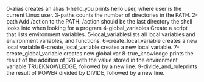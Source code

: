 0-alias creates an alias
1-hello_you prints hello user, where user is the current Linux user.
3-paths counts the number of directories in the PATH.
2-path Add /action to the PATH. /action should be the last directory the shell looks into when looking for a program
4-global_variables Create a script that lists environment variables.
5-local_variableslists all local variables and environment variables, and functions.
6-create_local_variable creates a new local variable
6-create_local_variable creates a new local variable.
7-create_global_variable creates new global var
8-true_knowledge prints the result of the addition of 128 with the value stored in the environment variable TRUEKNOWLEDGE, followed by a new line.
9-divide_and_ruleprints the result of POWER divided by DIVIDE, followed by a new line.
